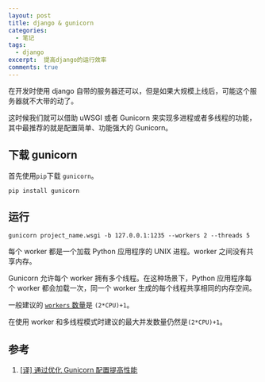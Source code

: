 ```yaml
---
layout: post
title: django & gunicorn
categories: 
  - 笔记
tags:
  - django
excerpt:  提高django的运行效率
comments: true
---
```


在开发时使用 django 自带的服务器还可以，但是如果大规模上线后，可能这个服务器就不大带的动了。

这时候我们就可以借助 uWSGI 或者 Gunicorn 来实现多进程或者多线程的功能，其中最推荐的就是配置简单、功能强大的 Gunicorn。

## 下载 gunicorn

首先使用`pip`下载 `gunicorn`。

```
pip install gunicorn
```


## 运行

```
gunicorn project_name.wsgi -b 127.0.0.1:1235 --workers 2 --threads 5
```

每个 worker 都是一个加载 Python 应用程序的 UNIX 进程。worker 之间没有共享内存。

Gunicorn 允许每个 worker 拥有多个线程。在这种场景下，Python 应用程序每个 worker 都会加载一次，同一个 worker 生成的每个线程共享相同的内存空间。

一般建议的 [`workers` 数量](http://docs.gunicorn.org/en/latest/design.html#how-many-workers)是 `(2*CPU)+1`。

在使用 worker 和多线程模式时建议的最大并发数量仍然是`(2*CPU)+1`。

参考
---
1. [[译] 通过优化 Gunicorn 配置提高性能]((https://juejin.im/post/5ce8cab8e51d4577523f22f8))